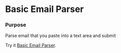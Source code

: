 # Basic Email Parser

### Purpose

Parse email that you paste into a text area and submit

Try it [Basic Email Parser](https://brad-basic-email-parser.herokuapp.com/).
